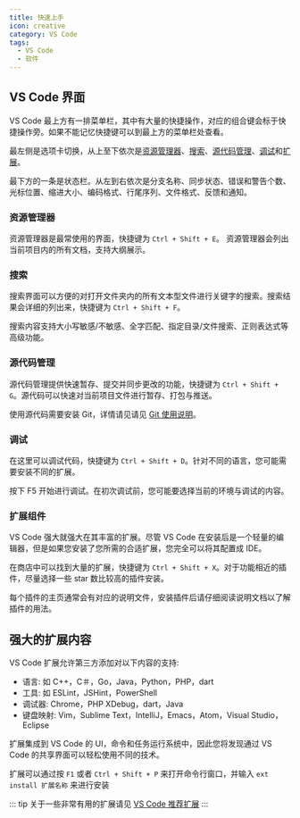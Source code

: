 ```yaml
---
title: 快速上手
icon: creative
category: VS Code
tags:
  - VS Code
  - 软件
---
```


## VS Code 界面

VS Code 最上方有一排菜单栏，其中有大量的快捷操作，对应的组合键会标于快捷操作旁。如果不能记忆快捷键可以到最上方的菜单栏处查看。

最左侧是选项卡切换，从上至下依次是[资源管理器](#资源管理器)、[搜索](#搜索)、[源代码管理](#源代码管理)、[调试](#调试)和[扩展](#扩展)。

最下方的一条是状态栏。从左到右依次是分支名称、同步状态、错误和警告个数、光标位置、缩进大小、编码格式、行尾序列、文件格式、反馈和通知。

### 资源管理器

资源管理器是最常使用的界面，快捷键为 `Ctrl + Shift + E`。 资源管理器会列出当前项目内的所有文档，支持大纲展示。

### 搜索

搜索界面可以方便的对打开文件夹内的所有文本型文件进行关键字的搜索。搜索结果会详细的列出来，快捷键为 `Ctrl + Shift + F`。

搜索内容支持大小写敏感/不敏感、全字匹配、指定目录/文件搜索、正则表达式等高级功能。

### 源代码管理

源代码管理提供快速暂存、提交并同步更改的功能，快捷键为 `Ctrl + Shift + G`。源代码可以快速对当前项目文件进行暂存、打包与推送。

使用源代码需要安装 Git，详情请见请见 [Git 使用说明](../git/readme.md)。

### 调试

在这里可以调试代码，快捷键为 `Ctrl + Shift + D`。针对不同的语言，您可能需要安装不同的扩展。

按下 F5 开始进行调试。在初次调试前，您可能要选择当前的环境与调试的内容。

### 扩展组件

VS Code 强大就强大在其丰富的扩展。尽管 VS Code 在安装后是一个轻量的编辑器，但是如果您安装了您所需的合适扩展，您完全可以将其配置成 IDE。

在商店中可以找到大量的扩展，快捷键为 `Ctrl + Shift + X`。对于功能相近的插件，尽量选择一些 star 数比较高的插件安装。

每个插件的主页通常会有对应的说明文件，安装插件后请仔细阅读说明文档以了解插件的用法。

## 强大的扩展内容

VS Code 扩展允许第三方添加对以下内容的支持:

- 语言: 如 C++，C＃，Go，Java，Python，PHP，dart
- 工具: 如 ESLint，JSHint，PowerShell
- 调试器: Chrome，PHP XDebug，dart，Java
- 键盘映射: Vim，Sublime Text，IntelliJ，Emacs，Atom，Visual Studio，Eclipse

扩展集成到 VS Code 的 UI，命令和任务运行系统中，因此您将发现通过 VS Code 的共享界面可以轻松使用不同的技术。

扩展可以通过按 `F1` 或者 `Ctrl + Shift + P` 来打开命令行窗口，并输入 `ext install 扩展名称` 来进行安装

::: tip
关于一些非常有用的扩展请见 [VS Code 推荐扩展](extension.md)
:::

